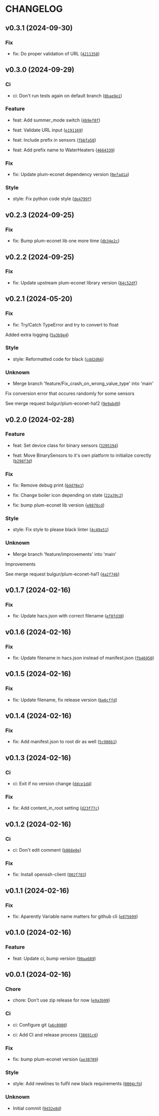 # CHANGELOG

## v0.3.1 (2024-09-30)

### Fix

* fix: Do proper validation of URL ([`4211358`](https://gitlab.com/bulgur/plum-econet-ha/-/commit/4211358c425500aa3b201a9fd5f8294337d475c1))

## v0.3.0 (2024-09-29)

### Ci

* ci: Don&#39;t run tests again on default branch ([`0bae9e1`](https://gitlab.com/bulgur/plum-econet-ha/-/commit/0bae9e133a8c62f73cd910659c2c0708215c5403))

### Feature

* feat: Add summer_mode switch ([`4b9ef0f`](https://gitlab.com/bulgur/plum-econet-ha/-/commit/4b9ef0f9512f9e56d3e0b54d2ce39534b161802a))

* feat: Validate URL input ([`e191169`](https://gitlab.com/bulgur/plum-econet-ha/-/commit/e19116948dcb71fd36f1136f5ca775c11fe5b878))

* feat: Include prefix in sensors ([`fb6fa50`](https://gitlab.com/bulgur/plum-econet-ha/-/commit/fb6fa50347364afff55854e8ad8055f3c956e727))

* feat: Add prefix name to WaterHeaters ([`4664339`](https://gitlab.com/bulgur/plum-econet-ha/-/commit/4664339145d342c7c2548af8a26dd52846c120c6))

### Fix

* fix: Update plum-econet dependency version ([`0efa41a`](https://gitlab.com/bulgur/plum-econet-ha/-/commit/0efa41a0a3725ee42b687d6cbe452ede4eeea12f))

### Style

* style: Fix python code style ([`de4799f`](https://gitlab.com/bulgur/plum-econet-ha/-/commit/de4799f6e2a450ecb08ee786469ec4a8c39115b2))

## v0.2.3 (2024-09-25)

### Fix

* fix: Bump plum-econet lib one more time ([`db34e2c`](https://gitlab.com/bulgur/plum-econet-ha/-/commit/db34e2ca2c234220afbd92a0f9c1d0beb30f4d84))

## v0.2.2 (2024-09-25)

### Fix

* fix: Update upstream plum-econet library version ([`64c52df`](https://gitlab.com/bulgur/plum-econet-ha/-/commit/64c52df0d5bab2d2bba12bda0ec89157cc877c09))

## v0.2.1 (2024-05-20)

### Fix

* fix: Try/Catch TypeError and try to convert to float

Added extra logging ([`5a3b9e4`](https://gitlab.com/bulgur/plum-econet-ha/-/commit/5a3b9e4b5243f126c828deca21dac6d4c1a2577f))

### Style

* style: Reformatted code for black ([`cdd2d66`](https://gitlab.com/bulgur/plum-econet-ha/-/commit/cdd2d66a5b42df543bf188765ef974d19dd9862d))

### Unknown

* Merge branch &#39;feature/Fix_crash_on_wrong_value_type&#39; into &#39;main&#39;

Fix conversion error that occures randomly for some sensors

See merge request bulgur/plum-econet-ha!2 ([`9e9abd9`](https://gitlab.com/bulgur/plum-econet-ha/-/commit/9e9abd99c9bd0bc71848710604b029fa5497a828))

## v0.2.0 (2024-02-28)

### Feature

* feat: Set device class for binary sensors ([`3205194`](https://gitlab.com/bulgur/plum-econet-ha/-/commit/3205194b4060f7cc3952dbeb26e5cff676f854a6))

* feat: Move BinarySensors to it&#39;s own platform to initialize corectly ([`b298f3d`](https://gitlab.com/bulgur/plum-econet-ha/-/commit/b298f3d96e4c89a3363bac653c72582b2d108972))

### Fix

* fix: Remove debug print ([`6dd78e1`](https://gitlab.com/bulgur/plum-econet-ha/-/commit/6dd78e15ca01e91cf5c8d35a8928b193f10d317b))

* fix: Change boiler icon depending on state ([`22a39c2`](https://gitlab.com/bulgur/plum-econet-ha/-/commit/22a39c2d1cd52b4e0e6272942a2e63d375260acf))

* fix: bump plum-econet lib version ([`e9870cd`](https://gitlab.com/bulgur/plum-econet-ha/-/commit/e9870cdad62770d3b44681c85fb933f4a65c4a2f))

### Style

* style: Fix style to please black linter ([`4c49a51`](https://gitlab.com/bulgur/plum-econet-ha/-/commit/4c49a510bf5a3ed1bad665c4f36b181692971f72))

### Unknown

* Merge branch &#39;feature/improvements&#39; into &#39;main&#39;

Improvements

See merge request bulgur/plum-econet-ha!1 ([`4a2f74b`](https://gitlab.com/bulgur/plum-econet-ha/-/commit/4a2f74b142d20e77e433d8f7ea10f8d277ec4f90))

## v0.1.7 (2024-02-16)

### Fix

* fix: Update hacs.json with correct filename ([`ef0fd30`](https://gitlab.com/bulgur/plum-econet-ha/-/commit/ef0fd305000079dba494b3800d643bb9418c5059))

## v0.1.6 (2024-02-16)

### Fix

* fix: Update filename in hacs.json instead of manifest.json ([`fb46950`](https://gitlab.com/bulgur/plum-econet-ha/-/commit/fb46950f33a2cea07d476b9bfdb624aa06750457))

## v0.1.5 (2024-02-16)

### Fix

* fix: Update filename, fix release version ([`6e0cffd`](https://gitlab.com/bulgur/plum-econet-ha/-/commit/6e0cffd69422c913a8c4c89182d12c7259d44778))

## v0.1.4 (2024-02-16)

### Fix

* fix: Add manifest.json to root dir as well ([`5c986b1`](https://gitlab.com/bulgur/plum-econet-ha/-/commit/5c986b1e8829c8ab1b4e6b834cbede4e5e1cb54a))

## v0.1.3 (2024-02-16)

### Ci

* ci: Exit if no version change ([`ddce1d4`](https://gitlab.com/bulgur/plum-econet-ha/-/commit/ddce1d4e635b45d04bc05c5e5abe7b93d8feb1e3))

### Fix

* fix: Add content_in_root setting ([`d23f77c`](https://gitlab.com/bulgur/plum-econet-ha/-/commit/d23f77c1a73f1c10fa0ba08f01a1c526de26f6a7))

## v0.1.2 (2024-02-16)

### Ci

* ci: Don&#39;t edit comment ([`b868e0e`](https://gitlab.com/bulgur/plum-econet-ha/-/commit/b868e0e14d5c78a191effef5ffd802208342ed88))

### Fix

* fix: Install openssh-client ([`002f783`](https://gitlab.com/bulgur/plum-econet-ha/-/commit/002f783a88e1eddc2295618c2270a875d3948e63))

## v0.1.1 (2024-02-16)

### Fix

* fix: Aparently Variable name matters for github cli ([`e875699`](https://gitlab.com/bulgur/plum-econet-ha/-/commit/e875699cb95066aae872a196030af7a0176322d1))

## v0.1.0 (2024-02-16)

### Feature

* feat: Update ci, bump version ([`90aa689`](https://gitlab.com/bulgur/plum-econet-ha/-/commit/90aa689f61161f258b65aec605f0562775df9545))

## v0.0.1 (2024-02-16)

### Chore

* chore: Don&#39;t use zip release for now ([`e9a3b99`](https://gitlab.com/bulgur/plum-econet-ha/-/commit/e9a3b99bbb4e5ec53c459713760b8360ba9125c7))

### Ci

* ci: Configure git ([`a6c8980`](https://gitlab.com/bulgur/plum-econet-ha/-/commit/a6c89808ff7fa3844d955028df0e6bea5d8133b1))

* ci: Add CI and release process ([`38691c6`](https://gitlab.com/bulgur/plum-econet-ha/-/commit/38691c6c411557d967f1b35908a281a6e9c18762))

### Fix

* fix: bump plum-econet version ([`ae38789`](https://gitlab.com/bulgur/plum-econet-ha/-/commit/ae38789540ce9f876dede9970503efce6207dcb3))

### Style

* style: Add newlines to fulfil new black requirements ([`0004cfb`](https://gitlab.com/bulgur/plum-econet-ha/-/commit/0004cfbe572b903db8e37c39c4e7f3267d2c7867))

### Unknown

* Initial commit ([`9d32e8d`](https://gitlab.com/bulgur/plum-econet-ha/-/commit/9d32e8dd41c2f8cc2746091a94beb893796e7da1))
